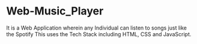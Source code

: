 # Web-Music_Player
It is a Web Application wherein any Individual can listen to songs just like the Spotify
This uses the Tech Stack including HTML, CSS and JavaScript.
